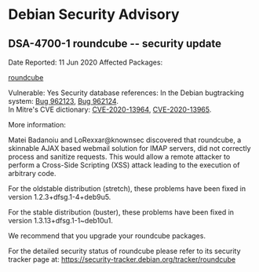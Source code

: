 
Debian Security Advisory
========================


DSA-4700-1 roundcube -- security update
---------------------------------------



Date Reported:
11 Jun 2020
Affected Packages:

[roundcube](https://packages.debian.org/src:roundcube)

Vulnerable:
Yes
Security database references:
In the Debian bugtracking system: [Bug 962123](https://bugs.debian.org/cgi-bin/bugreport.cgi?bug=962123), [Bug 962124](https://bugs.debian.org/cgi-bin/bugreport.cgi?bug=962124).  
In Mitre's CVE dictionary: [CVE-2020-13964](https://security-tracker.debian.org/tracker/CVE-2020-13964), [CVE-2020-13965](https://security-tracker.debian.org/tracker/CVE-2020-13965).  

More information:

Matei Badanoiu and LoRexxar@knownsec discovered that roundcube, a
skinnable AJAX based webmail solution for IMAP servers, did not
correctly process and sanitize requests. This would allow a remote
attacker to perform a Cross-Side Scripting (XSS) attack leading to the
execution of arbitrary code.


For the oldstable distribution (stretch), these problems have been fixed
in version 1.2.3+dfsg.1-4+deb9u5.


For the stable distribution (buster), these problems have been fixed in
version 1.3.13+dfsg.1-1~deb10u1.


We recommend that you upgrade your roundcube packages.


For the detailed security status of roundcube please refer to
its security tracker page at:
<https://security-tracker.debian.org/tracker/roundcube>





